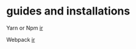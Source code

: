 
# guides and installations

Yarn or Npm
[ir](/yarn_or_npm/README.md)

Webpack
[ir](/webpack/README.md)
